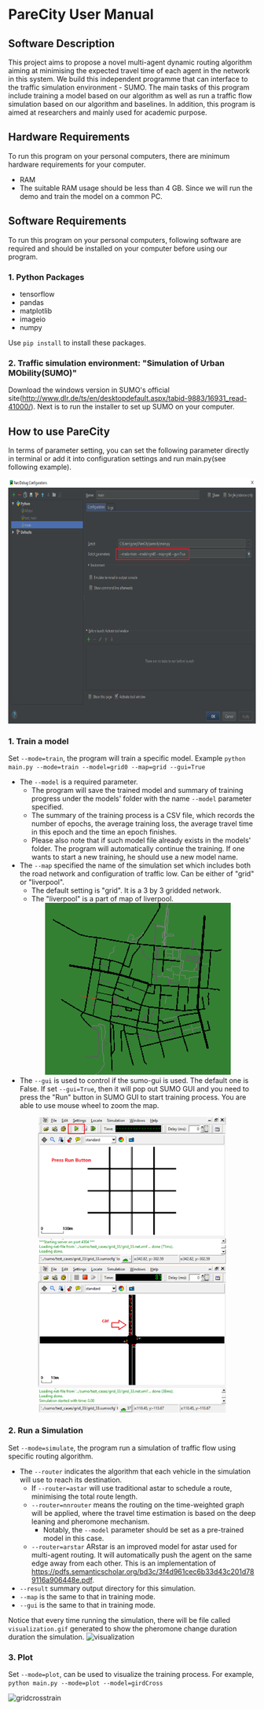 
# PareCity User Manual
## Software Description
This project aims to propose a novel multi-agent dynamic routing algorithm aiming at minimising the expected travel time of each agent in the network in this system. We build this independent programme that can interface to the traffic simulation environment - SUMO. The main tasks of this program include training a model based on our algorithm as well as run a traffic flow simulation based on our algorithm and baselines. In addition, this program is aimed at researchers and mainly used for academic purpose.

## Hardware Requirements
To run this program on your personal computers, there are minimum hardware requirements for your computer.
* RAM
 * The suitable RAM usage should be less than 4 GB. Since we will run the demo and train the model on a common PC.

## Software Requirements
To run this program on your personal computers, following software are required and should be installed on your computer before using our program.

### 1. Python Packages
* tensorflow
* pandas
* matplotlib
* imageio
* numpy

Use `pip install` to install these packages.

### 2. Traffic simulation environment: "Simulation of Urban MObility(SUMO)"
Download the windows version in SUMO's official site(http://www.dlr.de/ts/en/desktopdefault.aspx/tabid-9883/16931_read-41000/).
Next is to run the installer to set up SUMO on your computer.

## How to use PareCity
In terms of parameter setting, you can set the following parameter directly in terminal or add it into configuration settings and run main.py(see following example).
<div align="center">
<img src="https://raw.githubusercontent.com/jycwy/img/master/manual_img/para_configuration.png" height="500px" alt="parameter setting based on PyCharm" >
</div>


### 1. Train a model
Set `--mode=train`, the program will train a specific model.
Example `python main.py --mode=train --model=grid0 --map=grid --gui=True`

* The `--model` is a required parameter.
    * The program will save the trained model and summary of training progress under
the models' folder with the name `--model` parameter specified.
    * The summary of the training process is a CSV file, which records the number of epochs, the average training loss, the average travel time in this epoch and the time an epoch finishes.
    * Please also note that if such model file already exists in the models' folder. The program will automatically continue the training.
    If one wants to start a new training, he should use a new model name.
* The `--map` specified the name of the simulation set which includes both the road network and configuration of
traffic low. Can be either of "grid" or "liverpool".
    * The default setting is "grid". It is a 3 by 3 gridded network.
    * The "liverpool" is a part of map of liverpool.
    <div align="center"><img src="https://raw.githubusercontent.com/jycwy/img/master/manual_img/liverpool.png" height="350px" alt="Liverpool map" ></div>
* The `--gui` is used to control if the sumo-gui is used. The default one is False.
If set `--gui=True`, then it will pop out SUMO GUI and you need to press the "Run" button in SUMO GUI to start training process. You are able to use mouse wheel to zoom the map.
<div align="center">
<img src="https://raw.githubusercontent.com/jycwy/img/master/manual_img/Sumo1.png" height="300px" alt="Run SUMO" >
<img src="https://raw.githubusercontent.com/jycwy/img/master/manual_img/Sumo2.png" height="300px" alt="SUMO GUI" >
</div>

### 2. Run a Simulation
Set `--mode=simulate`, the program run a simulation of traffic flow using specific routing algorithm.

* The `--router` indicates the algorithm that each vehicle in the simulation will use to reach its destination.
  * If `--router=astar` will use traditional astar to schedule a route, minimising the total route length.
  * `--router=nnrouter` means the routing on the time-weighted graph will be applied, where the travel time estimation is based on the deep leaning and pheromone mechanism.
    * Notably, the `--model` parameter should be set as a pre-trained model in this case.
  * `--router=arstar` ARstar is an improved model for astar used for multi-agent routing. It will automatically push the agent on the same edge away from each other. This is an implementation of https://pdfs.semanticscholar.org/bd3c/3f4d961cec6b33d43c201d789116a906448e.pdf.
* `--result` summary output directory for this simulation.
* `--map` is the same to that in training mode.
* `--gui` is the same to that in training mode.

Notice that every time running the simulation, there will be file called `visualization.gif` generated to show the pheromone change duration duration the simulation.
![visualization](https://user-images.githubusercontent.com/18574971/39634190-0d914c56-4fb2-11e8-8feb-e93043243dea.gif)



### 3. Plot
Set `--mode=plot`, can be used to visualize the training process.
For example, `python main.py --mode=plot --model=girdCross`

![gridcrosstrain](https://user-images.githubusercontent.com/15139574/39326156-06a8d0c0-498c-11e8-9714-0d0f7b1ce7aa.png)
